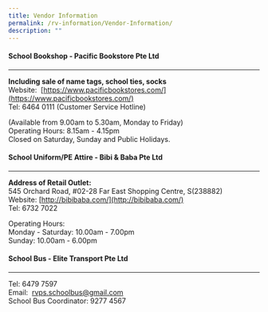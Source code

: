 ```yaml
---
title: Vendor Information
permalink: /rv-information/Vendor-Information/
description: ""
---
```

#### School Bookshop - Pacific Bookstore Pte Ltd
-------------------------------------------

**Including sale of name tags, school ties, socks**<br>
Website:  [https://www.pacificbookstores.com/](https://www.pacificbookstores.com/)<br>
Tel: 6464 0111 (Customer Service Hotline)

(Available from 9.00am to 5.30am, Monday to Friday)<br>
Operating Hours: 8.15am - 4.15pm <br>
Closed on Saturday, Sunday and Public Holidays.

#### School Uniform/PE Attire - Bibi & Baba Pte Ltd
----------------------------------------------

**Address of Retail Outlet:**<br>
545 Orchard Road, #02-28 Far East Shopping Centre, S(238882)<br>
Website: [http://bibibaba.com/](http://bibibaba.com/)<br>
Tel: 6732 7022 

Operating Hours:<br>
Monday - Saturday: 10.00am - 7.00pm<br>
Sunday: 10.00am - 6.00pm

#### School Bus - Elite Transport Pte Ltd
---------------------------------------

Tel: 6479 7597<br>
Email:  [rvps.schoolbus@gmail.com](mailto:rvps.schoolbus@gmail.com)<br>
School Bus Coordinator: 9277 4567